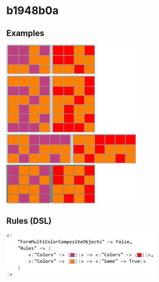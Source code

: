 # b1948b0a

## Examples

![ARC examples for b1948b0a](examples.png?raw=true)

## Rules (DSL)

![DSL rules for b1948b0a](rules.png?raw=true)


